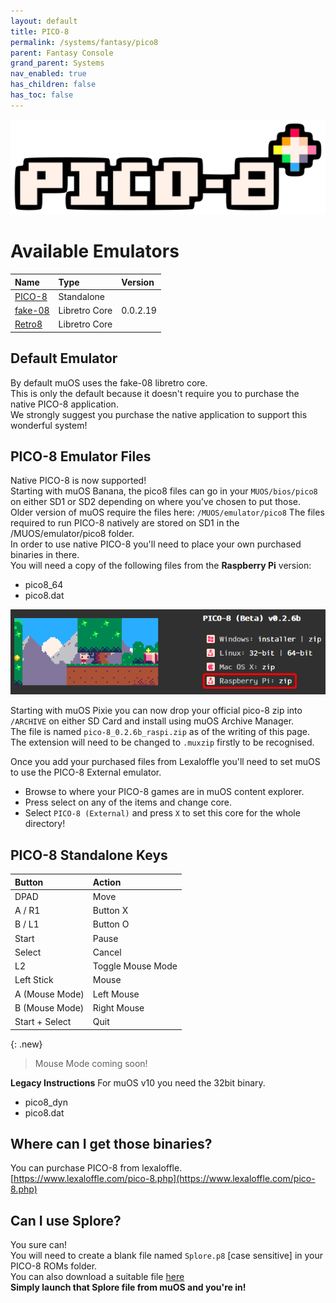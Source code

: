 ```yaml
---
layout: default
title: PICO-8
permalink: /systems/fantasy/pico8
parent: Fantasy Console
grand_parent: Systems
nav_enabled: true
has_children: false
has_toc: false
---
```


![](../assets/images/pico8.png)

# Available Emulators

| Name                                                        | Type             | Version           |
|:------------------------------------------------------------|:-----------------|:------------------|
| [PICO-8](https://www.lexaloffle.com/pico-8.php)             | Standalone       |                   |
| [fake-08](https://github.com/jtothebell/fake-08)            | Libretro Core    | 0.0.2.19          |
| [Retro8](https://github.com/Jakz/retro8)                    | Libretro Core    |                   |

## Default Emulator

By default muOS uses the fake-08 libretro core.  
This is only the default because it doesn't require you to purchase the native PICO-8 application.  
We strongly suggest you purchase the native application to support this wonderful system!

## PICO-8 Emulator Files

Native PICO-8 is now supported!  
Starting with muOS Banana, the pico8 files can go in your `MUOS/bios/pico8` on either SD1 or SD2 depending on where you've chosen to put those.  
Older version of muOS require the files here: `/MUOS/emulator/pico8`
The files required to run PICO-8 natively are stored on SD1 in the /MUOS/emulator/pico8 folder.  
In order to use native PICO-8 you'll need to place your own purchased binaries in there.  
You will need a copy of the following files from the **Raspberry Pi** version:  
- pico8_64
- pico8.dat

![](../assets/images/pico-8.png)

Starting with muOS Pixie you can now drop your official pico-8 zip into `/ARCHIVE` on either SD Card and install using muOS Archive Manager.  
The file is named `pico-8_0.2.6b_raspi.zip` as of the writing of this page.  
The extension will need to be changed to `.muxzip` firstly to be recognised. 

Once you add your purchased files from Lexaloffle you'll need to set muOS to use the PICO-8 External emulator.
- Browse to where your PICO-8 games are in muOS content explorer.
- Press select on any of the items and change core.
- Select ``PICO-8 (External)`` and press ``X`` to set this core for the whole directory! 

## PICO-8 Standalone Keys

| Button         | Action             |
|:---------------|:-------------------|
| DPAD           | Move               |
| A / R1         | Button X           |
| B / L1         | Button O           |
| Start          | Pause              |
| Select         | Cancel             |
| L2             | Toggle Mouse Mode  |
| Left Stick     | Mouse              |
| A (Mouse Mode) | Left Mouse         |
| B (Mouse Mode) | Right Mouse        |
| Start + Select | Quit               |

{: .new}
> Mouse Mode coming soon!

**Legacy Instructions**
For muOS v10 you need the 32bit binary.
- pico8_dyn
- pico8.dat

## Where can I get those binaries?
You can purchase PICO-8 from lexaloffle.  
[https://www.lexaloffle.com/pico-8.php](https://www.lexaloffle.com/pico-8.php)

## Can I use Splore?
You sure can!  
You will need to create a blank file named `Splore.p8` [case sensitive] in your PICO-8 ROMs folder.  
You can also download a suitable file [here](https://raw.githubusercontent.com/MustardOS/mustardos.github.io/refs/heads/main/systems/assets/files/Splore.p8)  
**Simply launch that Splore file from muOS and you're in!**
